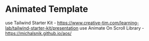 # Animated Template

use Tailwind Starter Kit - https://www.creative-tim.com/learning-lab/tailwind-starter-kit/presentation
use Animate On Scroll Library - https://michalsnik.github.io/aos/
